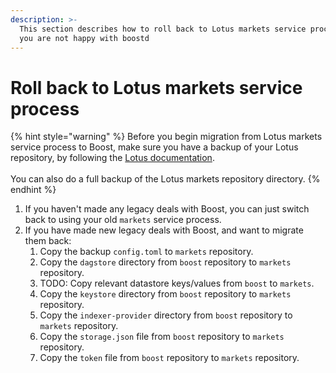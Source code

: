 ```yaml
---
description: >-
  This section describes how to roll back to Lotus markets service process if
  you are not happy with boostd
---
```


# Roll back to Lotus markets service process

{% hint style="warning" %}
Before you begin migration from Lotus markets service process to Boost, make sure you have a backup of your Lotus repository, by following the [Lotus documentation](https://lotus.filecoin.io/storage-providers/operate/backup-and-restore/).\
\
You can also do a full backup of the Lotus markets repository directory.
{% endhint %}

1. If you haven't made any legacy deals with Boost, you can just switch back to using your old `markets` service process.
2. If you have made new legacy deals with Boost, and want to migrate them back:
   1. Copy the backup `config.toml` to `markets` repository.
   2. Copy the `dagstore` directory from `boost` repository to `markets` repository.
   3. TODO: Copy relevant datastore keys/values from `boost` to `markets`.
   4. Copy the `keystore` directory from `boost` repository to `markets` repository.
   5. Copy the `indexer-provider` directory from `boost` repository to `markets` repository.
   6. Copy the `storage.json` file from `boost` repository to `markets` repository.
   7. Copy the `token` file from `boost` repository to `markets` repository.
